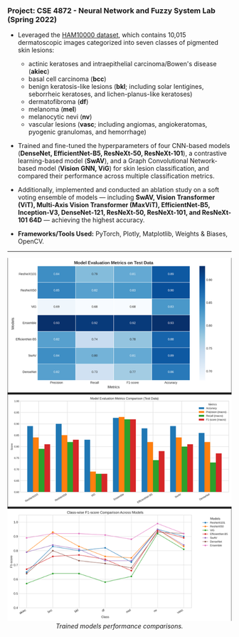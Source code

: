 ### Project: CSE 4872 - Neural Network and Fuzzy System Lab (Spring 2022)

- Leveraged the [HAM10000 dataset](https://dataverse.harvard.edu/dataset.xhtml?persistentId=doi:10.7910/DVN/DBW86T), which contains 10,015 dermatoscopic images categorized into seven classes of pigmented skin lesions:  
  - actinic keratoses and intraepithelial carcinoma/Bowen's disease (**akiec**)  
  - basal cell carcinoma (**bcc**)  
  - benign keratosis-like lesions (**bkl**; including solar lentigines, seborrheic keratoses, and lichen-planus-like keratoses)  
  - dermatofibroma (**df**)  
  - melanoma (**mel**)  
  - melanocytic nevi (**nv**)  
  - vascular lesions (**vasc**; including angiomas, angiokeratomas, pyogenic granulomas, and hemorrhage)  

- Trained and fine-tuned the hyperparameters of four CNN-based models (**DenseNet, EfficientNet-B5, ResNeXt-50, ResNeXt-101**), a contrastive learning-based model (**SwAV**), and a Graph Convolutional Network-based model (**Vision GNN, ViG**) for skin lesion classification, and compared their performance across multiple classification metrics.

- Additionally, implemented and conducted an ablation study on a soft voting ensemble of models — including **SwAV, Vision Transformer (ViT), Multi-Axis Vision Transformer (MaxViT), EfficientNet-B5, Inception-V3, DenseNet-121, ResNeXt-50, ResNeXt-101, and ResNeXt-101 64D** — achieving the highest accuracy.

- **Frameworks/Tools Used:** PyTorch, Plotly, Matplotlib, Weights & Biases, OpenCV.

---

<p align="center">
  <img src="assets/figures.svg" alt="Trained models performance comparisons" width="600"/>
  <br/>
  <em>Trained models performance comparisons.</em>
</p>
